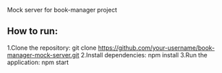 Mock server for book-manager project

## How to run:
1.Clone the repository: git clone https://github.com/your-username/book-manager-mock-server.git
2.Install dependencies: npm install
3.Run the application: npm start
